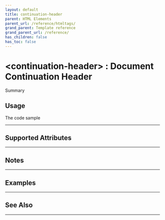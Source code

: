 ```yaml
---
layout: default
title: continuation-header
parent: HTML Elements
parent_url: /reference/htmltags/
grand_parent: Template reference
grand_parent_url: /reference/
has_children: false
has_toc: false
---
```


# &lt;continuation-header&gt; : Document Continuation Header

Summary

## Usage

 The code sample

---

## Supported Attributes


---

## Notes


---

## Examples


---


## See Also


---

